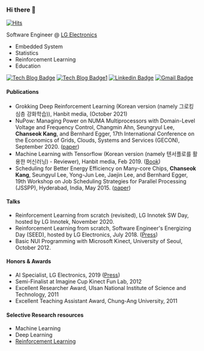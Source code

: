 ### Hi there 👋

[![Hits](https://hits.seeyoufarm.com/api/count/incr/badge.svg?url=https%3A%2F%2Fgithub.com%2Fgoodboychan&count_bg=%233D81C8&title_bg=%23555555&icon=&icon_color=%23E7E7E7&title=hits&edge_flat=false)](https://hits.seeyoufarm.com)

Software Engineer @ [LG Electronics](https://www.lge.co.kr/)

- Embedded System
- Statistics
- Reinforcement Learning
- Education

[![Tech Blog Badge](http://img.shields.io/badge/-Tech%20blog-black?style=flat-square&logo=github&link=https://goodboychan.github.io/chans_jupyter/)](https://goodboychan.github.io/)
[![Tech Blog Badge1](http://img.shields.io/badge/-Tech%20blog-black?style=flat-square&logo=blogger&link=https://talkingaboutme.tistory.com/)](https://talkingaboutme.tistory.com/)
[![Linkedin Badge](https://img.shields.io/badge/-LinkedIn-blue?style=flat-square&logo=Linkedin&logoColor=white&link=https://www.linkedin.com/in/chanseokk/)](https://www.linkedin.com/in/chanseokk/)
[![Gmail Badge](https://img.shields.io/badge/Gmail-d14836?style=flat-square&logo=Gmail&logoColor=white&link=mailto:kcsgoodboy@gmail.com)](mailto:kcsgoodboy@gmail.com)

#### Publications
- Grokking Deep Reinforcement Learning (Korean version (namely 그로킹 심층 강화학습)), Hanbit media, (October 2021)
- NuPow: Managing Power on NUMA Multiprocessors with Domain-Level Voltage and Frequency Control, Changmin Ahn, Seungryul Lee, **Chanseok Kang**, and Bernhard Egger, 17th International Conference on the Economics of Grids, Clouds, Systems and Services (GECON), September 2020. ([paper](https://csap.snu.ac.kr/sites/default/files/papers/2020.GECON.Ahn.NuPow.Managing%20Power%20on%20NUMA%20Multiprocessors%20with%20Domain-Level%20Voltage%20and%20Frequency%20Control.pdf))
- Machine Learning with Tensorflow (Korean version (namely 텐서플로를 활용한 머신러닝) - Reviewer), Hanbit media, Feb 2019. ([Book](https://www.hanbit.co.kr/store/books/look.php?p_code=B8108682495))
- Scheduling for Better Energy Efficiency on Many-core Chips, **Chanseok Kang**, Seungyul Lee, Yong-Jun Lee, Jaejin Lee, and Bernhard Egger, 19th Workshop on Job Scheduling Strategies for Parallel Processing (JSSPP), Hyderabad, India, May 2015. ([paper](http://www.cs.huji.ac.il/~feit/parsched/jsspp15/p6-kang.pdf))

#### Talks

- Reinforcement Learning from scratch (revisited), LG Innotek SW Day, hosted by LG Innotek, November 2020. 
- Reinforcement Learning from scratch, Software Engineer's Energizing Day (SEED), hosted by LG Electronics, July 2018. ([Press](https://live.lge.co.kr/seed2018/))
- Basic NUI Programming with Microsoft Kinect, University of Seoul, October 2012. 


#### Honors & Awards

- AI Specialist, LG Electronics, 2019 ([Press](https://live.lge.co.kr/lg_ai_specialist_1020/))
- Semi-Finalist at Imagine Cup Kinect Fun Lab, 2012
- Excellent Researcher Award, Ulsan National Institute of Science and Technology, 2011
- Excellent Teaching Assistant Award, Chung-Ang University, 2011

#### Selective Research resources

- Machine Learning
- Deep Learning
- [Reinforcement Learning](https://github.com/goodboychan/goodboychan/blob/master/buckets/RL.md)

 
<!--
**goodboychan/goodboychan** is a ✨ _special_ ✨ repository because its `README.md` (this file) appears on your GitHub profile.

Here are some ideas to get you started:

- 🔭 I’m currently working on ...
- 🌱 I’m currently learning ...
- 👯 I’m looking to collaborate on ...
- 🤔 I’m looking for help with ...
- 💬 Ask me about ...
- 📫 How to reach me: ...
- 😄 Pronouns: ...
- ⚡ Fun fact: ...
-->
